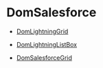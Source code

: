 


# DomSalesforce

- [DomLightningGrid](DomLightningGrid.md)

- [DomLightningListBox](DomLightningListBox.md)

- [DomSalesforceGrid](DomSalesforceGrid.md)



